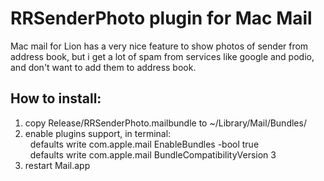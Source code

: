 RRSenderPhoto plugin for Mac Mail
=========

Mac mail for Lion has a very nice feature to show photos of sender from address book, but i get a lot of spam from services like google and podio, and don't want to add them to address book.

How to install:
---------
1) copy Release/RRSenderPhoto.mailbundle to ~/Library/Mail/Bundles/<br>
2) enable plugins support, in terminal:<br>
&nbsp;&nbsp;defaults write com.apple.mail EnableBundles -bool true<br>
&nbsp;&nbsp;defaults write com.apple.mail BundleCompatibilityVersion 3<br>
3) restart Mail.app
